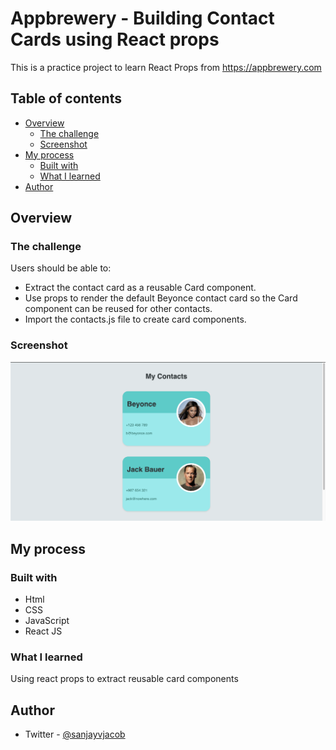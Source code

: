 # Appbrewery - Building Contact Cards using React props

This is a practice project to learn React Props from https://appbrewery.com

## Table of contents

- [Overview](#overview)
  - [The challenge](#the-challenge)
  - [Screenshot](#screenshot)
- [My process](#my-process)
  - [Built with](#built-with)
  - [What I learned](#what-i-learned)
- [Author](#author)

## Overview

### The challenge

Users should be able to:

- Extract the contact card as a reusable Card component.
- Use props to render the default Beyonce contact card so the Card component can be reused for other contacts.
- Import the contacts.js file to create card components.

### Screenshot

![](./Screenshot.png)

## My process

### Built with

- Html
- CSS
- JavaScript
- React JS

### What I learned

Using react props to extract reusable card components

## Author

- Twitter - [@sanjayvjacob](https://www.twitter.com/sanjayvjacob)

